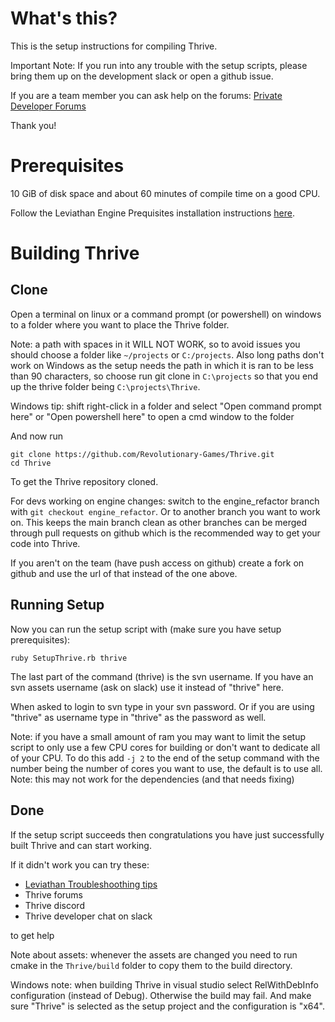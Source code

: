 What's this?
============

This is the setup instructions for compiling Thrive.

Important Note: If you run into any trouble with the setup scripts, please 
bring them up on the development slack or open a github issue.

If you are a team member you can ask help on the forums:
    [Private Developer Forums](http://forum.revolutionarygamesstudio.com/)

Thank you!

Prerequisites
=============

10 GiB of disk space and about 60 minutes of compile time on a good CPU.

Follow the Leviathan Engine Prequisites installation instructions
[here](https://leviathanengine.com/doc/develop/Documentation/html/dc/d9e/prerequisites.html).

Building Thrive
===============

Clone
-----

Open a terminal on linux or a command prompt (or powershell) on windows to a folder where you want to place the Thrive folder.

Note: a path with spaces in it WILL NOT WORK, so to avoid issues you
should choose a folder like `~/projects` or `C:/projects`. Also long
paths don't work on Windows as the setup needs the path in which it is
ran to be less than 90 characters, so choose run git clone in
`C:\projects` so that you end up the thrive folder being
`C:\projects\Thrive`.

Windows tip: shift right-click in a folder and select "Open command
prompt here" or "Open powershell here" to open a cmd window to the
folder

And now run

```
git clone https://github.com/Revolutionary-Games/Thrive.git
cd Thrive
```

To get the Thrive repository cloned.

For devs working on engine changes: switch to the engine_refactor
branch with `git checkout engine_refactor`. Or to another branch you
want to work on. This keeps the main branch clean as other branches
can be merged through pull requests on github which is the recommended
way to get your code into Thrive.

If you aren't on the team (have push access on github) create a fork
on github and use the url of that instead of the one above.


Running Setup
-------------

Now you can run the setup script with (make sure you have setup prerequisites):

```
ruby SetupThrive.rb thrive
```

The last part of the command (thrive) is the svn username. If you have
an svn assets username (ask on slack) use it instead of "thrive" here.

When asked to login to svn type in your svn password. Or if you are
using "thrive" as username type in "thrive" as the password as well.

Note: if you have a small amount of ram you may want to limit the
setup script to only use a few CPU cores for building or don't want to
dedicate all of your CPU. To do this add `-j 2` to the end of the
setup command with the number being the number of cores you want to
use, the default is to use all. Note: this may not work for the
dependencies (and that needs fixing)

Done
----

If the setup script succeeds then congratulations you have just
successfully built Thrive and can start working.

If it didn't work you can try these:
- [Leviathan Troubleshoothing tips](https://leviathanengine.com/doc/develop/Documentation/html/dc/dca/compiling_leviathan.html#compile_troubleshooting)
- Thrive forums
- Thrive discord
- Thrive developer chat on slack

to get help

Note about assets: whenever the assets are changed you need to run
cmake in the `Thrive/build` folder to copy them to the build
directory.

Windows note: when building Thrive in visual studio select
RelWithDebInfo configuration (instead of Debug). Otherwise the build
may fail. And make sure "Thrive" is selected as the setup project and
the configuration is "x64".
